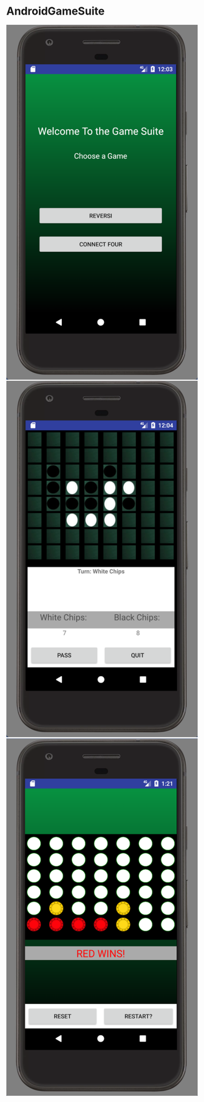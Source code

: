 # AndroidGameSuite

![alt text](https://github.com/stanvolcere/AndroidGameSuite/blob/master/img1.png)
![alt text](https://github.com/stanvolcere/AndroidGameSuite/blob/master/img2.png)
![alt text](https://github.com/stanvolcere/AndroidGameSuite/blob/master/connect4.png)

